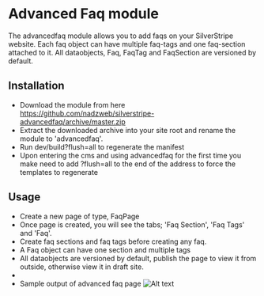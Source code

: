 # Advanced Faq module #
The advancedfaq module allows you to add faqs on your SilverStripe website. Each faq object can have multiple faq-tags and one faq-section attached to it. All dataobjects, Faq, FaqTag and FaqSection are versioned by default.

## Installation ##
* Download the module from here https://github.com/nadzweb/silverstripe-advancedfaq/archive/master.zip
* Extract the downloaded archive into your site root and rename the module to 'advancedfaq'.
* Run dev/build?flush=all to regenerate the manifest
* Upon entering the cms and using advancedfaq for the first time you make need to add ?flush=all to the end of the address to force the templates to regenerate

## Usage
* Create a new page of type, FaqPage
* Once page is created, you will see the tabs; 'Faq Section', 'Faq Tags' and 'Faq'.
* Create faq sections and faq tags before creating any faq.
* A Faq object can have one section and multiple tags
* All dataobjects are versioned by default, publish the page to view it from outside, otherwise view it in draft site.
*
* Sample output of advanced faq page
![Alt text](https://raw.github.com/nadzweb/silverstripe-advancedfaq/master/docs/sample-page.png "An advanced faq page")

